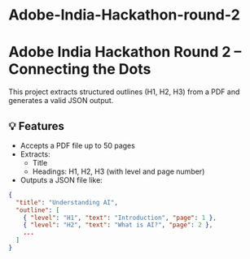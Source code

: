 # Adobe-India-Hackathon-round-2
# Adobe India Hackathon Round 2 – Connecting the Dots

This project extracts structured outlines (H1, H2, H3) from a PDF and generates a valid JSON output.

## 💡 Features
- Accepts a PDF file up to 50 pages
- Extracts:
  - Title
  - Headings: H1, H2, H3 (with level and page number)
- Outputs a JSON file like:

```json
{
  "title": "Understanding AI",
  "outline": [
    { "level": "H1", "text": "Introduction", "page": 1 },
    { "level": "H2", "text": "What is AI?", "page": 2 },
    ...
  ]
}
